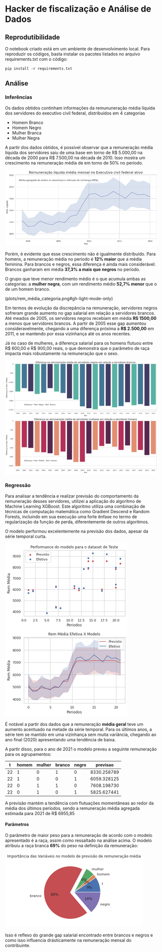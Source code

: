 # Hacker de fiscalização e Análise de Dados

## Reprodutibilidade

O notebook criado está em um ambiente de desenvolvimento local. Para reproduzir os códigos, basta instalar os pacotes listados no arquivo requirements.txt com o código:

```
pip install -r requirements.txt
```
## Análise
### Inferências

Os dados obtidos continham informações da remununeração média líquida dos servidores do executivo civil federal, distribuídos em 4 categorias

- Homem Branco
- Homem Negro
- Mulher Branca
- Mulher Negra

A partir dos dados obtidos, é possível observar que a remuneração média líquida dos servidores saiu de uma base em torno de R$ 5.000,00 na década de 2000 para R$ 7.500,00 na década de 2010. Isso mostra um crescimento na remuneração média de em torno de 50% no período.

![plot 1](plots/Rem_Executivo_civil.png#gh-light-mode-only)


Porém, é evidente que esse crescimento não é igualmente distribuído. Para homens, a remuneração média no período é **12% maior** que a média feminina. Para brancos e negros, essa diferença é ainda mais considerável: Brancos ganharam em média **37,3% a mais que negros** no período.

O grupo que teve menor rendimento médio é o que acumula ambas as categorias: a **mulher negra**, com um rendimento médio **52,7% menor** que o de um homem branco.

(plots/rem_média_categoria.png#gh-light-mode-only)

Em termos de evolução da discrepância na remuneração, servidores negros sofreram grande aumento no gap salarial em relação a servidores brancos. Até meados de 2005, os servidores negros recebiam em média **RS 1500,00** a menos que servidores brancos. A partir de 2005 esse gap aumentou consideravelmente, chegando a uma diferença próxima a **R$ 2.500,00** em 2011, e se mantendo por essa vizinhança até os anos recentes.

Já no caso de mulheres, a diferença salarial para os homens flutuou entre R$ 600,00 e R$ 900,00 reais, o que demonstra que o parâmetro de raça impacta mais robustamente na remuneração que o sexo.

![plot 3](plots/diferenca_rem.png#gh-light-mode-only)

### Regressão

Para analisar a tendência e realizar previsão do comportamento da remuneração desses servidores, utilizei a aplicação do algoritmo de Machine Learning XGBoost. Este algoritmo utiliza uma combinação de técnicas de computação matemática como Gradient Descend e Random Forests, incluindo em sua execução uma forte ênfase no termo de regularização da função de perda, diferentemente de outros algoritmos. 

O modelo performou excelentemente na previsão dos dados, apesar da série temporal curta.

![plot 4](plots/performance.png#gh-light-mode-only)
![plot 5](plots/efetivoxmodelo.png#gh-light-mode-only)

É notável a partir dos dados que a remuneração **média geral** teve um aumento acentuado na metade da série temporal. Para os últimos anos, a série tem se mantido em uma vizinhança sem muita variância, chegando ao ano final (2020) apresentando uma tendência de baixa. 

A partir disso, para o ano de 2021 o modelo preveu a seguinte remuneração para os agrupamentos:

| t  | homem | mulher | branco | negro | previsao      |
| -- | ----- | ------ | ------ | ----- | ------------- |
| 22 | 1     | 0      | 1      | 0     | 8330.258789|
| 22 | 1     | 0      | 0      | 1     | 6059.328125 |
| 22 | 0     | 1      | 1      | 0     | 7608.198730 |
| 22 | 0     | 1      | 0      | 1     | 5825.627441 |

A previsão mantém a tendência com flutuações momentâneas ao redor da média dos últimos períodos, sendo a remuneração média agregada estimada para 2021 de R$ 6955,85

#### Parâmetros
O parâmetro de maior peso para a remuneração de acordo com o modelo apresentado é a raça, assim como ressaltado na análise acima. O modelo atribuiu a raça branca **69%** do peso na definição da remuneração:

![plot 6](plots/MODELO-Peso.png#gh-light-mode-only)

Isso é reflexo do grande gap salarial encontrado entre brancos e negros e como isso influencia drásticamente na remuneração mensal do contribuinte.
